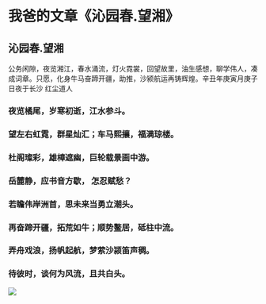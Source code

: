 # 我爸的文章《沁园春.望湘》

## 沁园春.望湘

<p>公务闲隙，夜览湘江，春水涌流，灯火霓裳，回望故里，油生感想，聊学伟人，凑成词章。只愿，化身牛马奋蹄开疆，助推，沙颍航运再铸辉煌。辛丑年庚寅月庚子日夜于长沙 红尘道人</p>

### 夜览橘尾，岁寒初逝，江水参斗。
### 望左右虹霓，群星灿汇；车马熙攘，福满琼楼。
### 杜阁璨彩，雄樟遮幽，巨轮载景画中游。
### 岳麓静，应书音方歇， 怎忍赋愁？
### 若瞻伟岸洲首，思未来当勇立潮头。
### 再奋蹄开疆，拓荒如牛；顺势鳌居，砥柱中流。
### 弄舟戏浪，扬帆起航，梦萦沙颍笛声稠。
### 待彼时，谈何为风流，且共白头。

<img data-v-7bb5eb03="" draggable="false" src="https://wx2.sinaimg.cn/mw2000/4c20bf39ly1go7z47u8utj20j60eewfz.jpg" style="">
